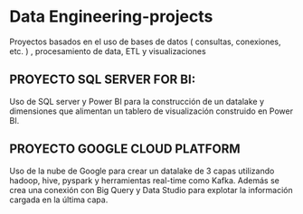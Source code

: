 # Data Engineering-projects
Proyectos basados en el uso de bases de datos ( consultas, conexiones, etc. ) , procesamiento de data, ETL y visualizaciones 

## PROYECTO SQL SERVER FOR BI:
Uso de SQL server y Power BI para la construcción de un datalake y dimensiones que alimentan un tablero de visualización construido en Power BI.

## PROYECTO GOOGLE CLOUD PLATFORM
Uso de la nube de Google para crear un datalake de 3 capas utilizando hadoop, hive, pyspark y herramientas real-time como Kafka. 
Además se crea una conexión con Big Query y Data Studio para explotar la información cargada en la última capa.

